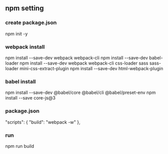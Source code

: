 ## npm setting

### create package.json

npm init -y

### webpack install

npm install --save-dev webpack webpack-cli
npm install --save-dev babel-loader
npm install --save-dev webpack webpack-cli css-loader sass sass-loader mini-css-extract-plugin
npm install --save-dev html-webpack-plugin

### babel install

npm install --save-dev @babel/core @babel/cli @babel/preset-env
npm install --save core-js@3

### package.json

"scripts": {
"build": "webpack -w"
},

### run

npm run build
